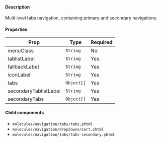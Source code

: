 #### Description

Multi level tabs navigation, containing primary and secondary navigations.

#### Properties

| Prop                  | Type       | Required |
| --------------------- | ---------- | -------- |
| menuClass             | `String`   | No       |
| tablistLabel          | `String`   | Yes      |
| fallbackLabel         | `String`   | Yes      |
| iconLabel             | `String`   | Yes      |
| tabs                  | `Object[]` | Yes      |
| secondaryTablistLabel | `String`   | Yes      |
| secondaryTabs         | `Object[]` | Yes      |


#### Child components

- `molecules/navigation/tabs/tabs.phtml`
- `molecules/navigation/dropdowns/sort.phtml`
- `molecules/navigation/tabs/tabs-secondary.phtml`
